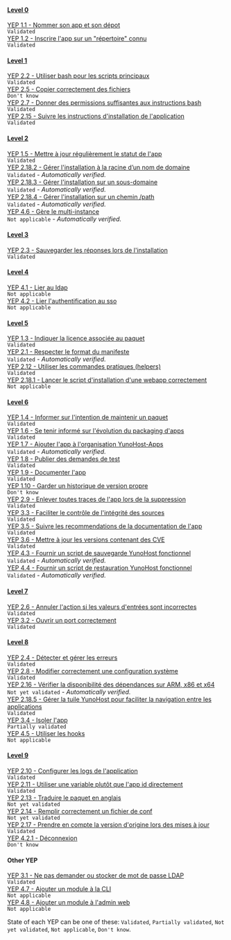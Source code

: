 #### [Level 0](https://github.com/YunoHost/doc/blob/master/packaging_apps_levels_fr.md#niveau-0)  
[YEP 1.1 - Nommer son app et son dépot](https://github.com/YunoHost/doc/blob/master/packaging_apps_guidelines_fr.md#yep-11)  
`Validated`  
[YEP 1.2 - Inscrire l'app sur un "répertoire" connu](https://github.com/YunoHost/doc/blob/master/packaging_apps_guidelines_fr.md#yep-12)  
`Validated`  

#### [Level 1](https://github.com/YunoHost/doc/blob/master/packaging_apps_levels_fr.md#niveau-1)  
[YEP 2.2 - Utiliser bash pour les scripts principaux](https://github.com/YunoHost/doc/blob/master/packaging_apps_guidelines_fr.md#yep-22)  
`Validated`  
[YEP 2.5 - Copier correctement des fichiers](https://github.com/YunoHost/doc/blob/master/packaging_apps_guidelines_fr.md#yep-25)  
`Don't know`  
[YEP 2.7 - Donner des permissions suffisantes aux instructions bash](https://github.com/YunoHost/doc/blob/master/packaging_apps_guidelines_fr.md#yep-27)  
`Validated`  
[YEP 2.15 - Suivre les instructions d'installation de l'application](https://github.com/YunoHost/doc/blob/master/packaging_apps_guidelines_fr.md#yep-215)  
`Validated`  

#### [Level 2](https://github.com/YunoHost/doc/blob/master/packaging_apps_levels_fr.md#niveau-2)  
[YEP 1.5 - Mettre à jour régulièrement le statut de l'app](https://github.com/YunoHost/doc/blob/master/packaging_apps_guidelines_fr.md#yep-11)  
`Validated`  
[YEP 2.18.2 - Gérer l'installation à la racine d’un nom de domaine](https://github.com/YunoHost/doc/blob/master/packaging_apps_guidelines_fr.md#yep-2182)  
`Validated` - *Automatically verified.*  
[YEP 2.18.3 - Gérer l'installation sur un sous-domaine](https://github.com/YunoHost/doc/blob/master/packaging_apps_guidelines_fr.md#yep-2183)  
`Validated` - *Automatically verified.*  
[YEP 2.18.4 - Gérer l'installation sur un chemin /path](https://github.com/YunoHost/doc/blob/master/packaging_apps_guidelines_fr.md#yep-2184)  
`Validated` - *Automatically verified.*  
[YEP 4.6 - Gère le multi-instance](https://github.com/YunoHost/doc/blob/master/packaging_apps_guidelines_fr.md#yep-11)  
`Not applicable` - *Automatically verified.*  

#### [Level 3](https://github.com/YunoHost/doc/blob/master/packaging_apps_levels_fr.md#niveau-3)  
[YEP 2.3 - Sauvegarder les réponses lors de l'installation](https://github.com/YunoHost/doc/blob/master/packaging_apps_guidelines_fr.md#yep-23)  
`Validated`  

#### [Level 4](https://github.com/YunoHost/doc/blob/master/packaging_apps_levels_fr.md#niveau-4)  
[YEP 4.1 - Lier au ldap](https://github.com/YunoHost/doc/blob/master/packaging_apps_guidelines_fr.md#yep-41)  
`Not applicable`  
[YEP 4.2 - Lier l'authentification au sso](https://github.com/YunoHost/doc/blob/master/packaging_apps_guidelines_fr.md#yep-42)  
`Not applicable`  

#### [Level 5](https://github.com/YunoHost/doc/blob/master/packaging_apps_levels_fr.md#niveau-5)  
[YEP 1.3 - Indiquer la licence associée au paquet](https://github.com/YunoHost/doc/blob/master/packaging_apps_guidelines_fr.md#yep-13)  
`Validated`  
[YEP 2.1 - Respecter le format du manifeste](https://github.com/YunoHost/doc/blob/master/packaging_apps_guidelines_fr.md#yep-21)  
`Validated` - *Automatically verified.*  
[YEP 2.12 - Utiliser les commandes pratiques (helpers)](https://github.com/YunoHost/doc/blob/master/packaging_apps_guidelines_fr.md#yep-212)  
`Validated`  
[YEP 2.18.1 - Lancer le script d'installation d'une webapp correctement](https://github.com/YunoHost/doc/blob/master/packaging_apps_guidelines_fr.md#yep-2181)  
`Not applicable`  

#### [Level 6](https://github.com/YunoHost/doc/blob/master/packaging_apps_levels_fr.md#niveau-6)  
[YEP 1.4 - Informer sur l'intention de maintenir un paquet](https://github.com/YunoHost/doc/blob/master/packaging_apps_guidelines_fr.md#yep-14)  
`Validated`  
[YEP 1.6 - Se tenir informé sur l'évolution du packaging d'apps](https://github.com/YunoHost/doc/blob/master/packaging_apps_guidelines_fr.md#yep-16)  
`Validated`  
[YEP 1.7 - Ajouter l'app à l'organisation YunoHost-Apps](https://github.com/YunoHost/doc/blob/master/packaging_apps_guidelines_fr.md#yep-17)  
`Validated` - *Automatically verified.*  
[YEP 1.8 - Publier des demandes de test](https://github.com/YunoHost/doc/blob/master/packaging_apps_guidelines_fr.md#yep-18)  
`Validated`  
[YEP 1.9 - Documenter l'app](https://github.com/YunoHost/doc/blob/master/packaging_apps_guidelines_fr.md#yep-19)  
`Validated`  
[YEP 1.10 - Garder un historique de version propre](https://github.com/YunoHost/doc/blob/master/packaging_apps_guidelines_fr.md#yep-110)  
`Don't know`  
[YEP 2.9 - Enlever toutes traces de l'app lors de la suppression](https://github.com/YunoHost/doc/blob/master/packaging_apps_guidelines_fr.md#yep-29)  
`Validated`  
[YEP 3.3 - Faciliter le contrôle de l'intégrité des sources](https://github.com/YunoHost/doc/blob/master/packaging_apps_guidelines_fr.md#yep-33)  
`Validated`  
[YEP 3.5 - Suivre les recommendations de la documentation de l'app](https://github.com/YunoHost/doc/blob/master/packaging_apps_guidelines_fr.md#yep-35)  
`Validated`  
[YEP 3.6 - Mettre à jour les versions contenant des CVE](https://github.com/YunoHost/doc/blob/master/packaging_apps_guidelines_fr.md#yep-36)  
`Validated`  
[YEP 4.3 - Fournir un script de sauvegarde YunoHost fonctionnel](https://github.com/YunoHost/doc/blob/master/packaging_apps_guidelines_fr.md#yep-43)  
`Validated` - *Automatically verified.*  
[YEP 4.4 - Fournir un script de restauration YunoHost fonctionnel](https://github.com/YunoHost/doc/blob/master/packaging_apps_guidelines_fr.md#yep-44)  
`Validated` - *Automatically verified.*  

#### [Level 7](https://github.com/YunoHost/doc/blob/master/packaging_apps_levels_fr.md#niveau-7)  
[YEP 2.6 - Annuler l'action si les valeurs d'entrées sont incorrectes](https://github.com/YunoHost/doc/blob/master/packaging_apps_guidelines_fr.md#yep-26)  
`Validated`  
[YEP 3.2 - Ouvrir un port correctement](https://github.com/YunoHost/doc/blob/master/packaging_apps_guidelines_fr.md#yep-32)  
`Validated`  

#### [Level 8](https://github.com/YunoHost/doc/blob/master/packaging_apps_levels_fr.md#niveau-8)  
[YEP 2.4 - Détecter et gérer les erreurs](https://github.com/YunoHost/doc/blob/master/packaging_apps_guidelines_fr.md#yep-24)  
`Validated`  
[YEP 2.8 - Modifier correctement une configuration système](https://github.com/YunoHost/doc/blob/master/packaging_apps_guidelines_fr.md#yep-28)  
`Validated`  
[YEP 2.16 - Vérifier la disponibilité des dépendances sur ARM, x86 et x64](https://github.com/YunoHost/doc/blob/master/packaging_apps_guidelines_fr.md#yep-216)  
`Not yet validated` - *Automatically verified.*  
[YEP 2.18.5 - Gérer la tuile YunoHost pour faciliter la navigation entre les applications](https://github.com/YunoHost/doc/blob/master/packaging_apps_guidelines_fr.md#yep-2185)  
`Validated`  
[YEP 3.4 - Isoler l'app](https://github.com/YunoHost/doc/blob/master/packaging_apps_guidelines_fr.md#yep-34)  
`Partially validated`  
[YEP 4.5 - Utiliser les hooks](https://github.com/YunoHost/doc/blob/master/packaging_apps_guidelines_fr.md#yep-45)  
`Not applicable`  

#### [Level 9](https://github.com/YunoHost/doc/blob/master/packaging_apps_levels_fr.md#niveau-9)  
[YEP 2.10 - Configurer les logs de l'application](https://github.com/YunoHost/doc/blob/master/packaging_apps_guidelines_fr.md#yep-210)  
`Validated`  
[YEP 2.11 - Utiliser une variable plutôt que l'app id directement](https://github.com/YunoHost/doc/blob/master/packaging_apps_guidelines_fr.md#yep-211)  
`Validated`  
[YEP 2.13 - Traduire le paquet en anglais](https://github.com/YunoHost/doc/blob/master/packaging_apps_guidelines_fr.md#yep-213)  
`Not yet validated`  
[YEP 2.14 - Remplir correctement un fichier de conf](https://github.com/YunoHost/doc/blob/master/packaging_apps_guidelines_fr.md#yep-214)  
`Not yet validated`  
[YEP 2.17 - Prendre en compte la version d'origine lors des mises à jour](https://github.com/YunoHost/doc/blob/master/packaging_apps_guidelines_fr.md#yep-217)  
`Validated`  
[YEP 4.2.1 - Déconnexion](https://github.com/YunoHost/doc/blob/master/packaging_apps_guidelines_fr.md#yep-421)  
`Don't know`  

#### Other YEP  
[YEP 3.1 - Ne pas demander ou stocker de mot de passe LDAP](https://github.com/YunoHost/doc/blob/master/packaging_apps_guidelines_fr.md#yep-31)  
`Validated`  
[YEP 4.7 - Ajouter un module à la CLI](https://github.com/YunoHost/doc/blob/master/packaging_apps_guidelines_fr.md#yep-47)  
`Not applicable`  
[YEP 4.8 - Ajouter un module à l'admin web](https://github.com/YunoHost/doc/blob/master/packaging_apps_guidelines_fr.md#yep-48)  
`Not applicable`  

State of each YEP can be one of these: `Validated`, `Partially validated`, `Not yet validated`, `Not applicable`, `Don't know`.
